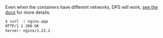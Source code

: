 Even when the containers have different networks, DPS will work, [see the docs][1] for more details.

```bash
$ curl -I nginx.app
HTTP/1.1 200 OK
Server: nginx/1.22.1
```

[1]: http://mageddo.github.io/dns-proxy-server/latest/en/2-features/docker-different-networks-solving
